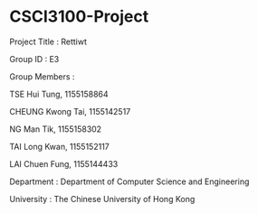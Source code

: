 # CSCI3100-Project

Project Title : Rettiwt

Group ID :  E3

Group Members :  

TSE Hui Tung, 1155158864 

CHEUNG Kwong Tai, 1155142517 

NG Man Tik, 1155158302 

TAI Long Kwan, 1155152117 

LAI Chuen Fung, 1155144433 

Department : Department of Computer Science and Engineering 

University : The Chinese University of Hong Kong
